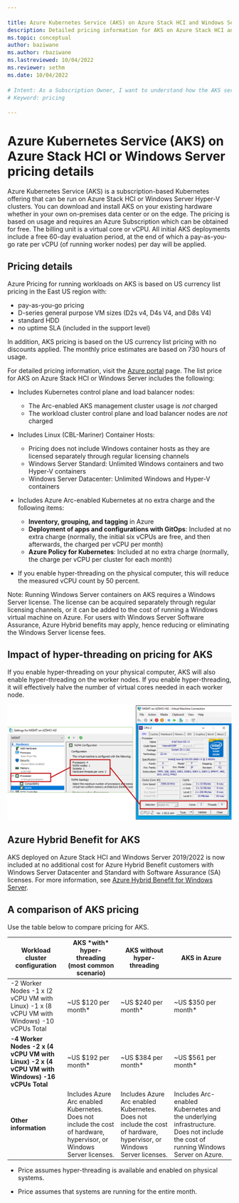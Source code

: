 ```yaml
---

title: Azure Kubernetes Service (AKS) on Azure Stack HCI and Windows Server pricing details
description: Detailed pricing information for AKS on Azure Stack HCI and Windows Server 
ms.topic: conceptual
author: baziwane
ms.author: rbaziwane 
ms.lastreviewed: 10/04/2022
ms.reviewer: sethm
ms.date: 10/04/2022

# Intent: As a Subscription Owner, I want to understand how the AKS service is priced and what I am paying for.
# Keyword: pricing

---
```



# Azure Kubernetes Service (AKS) on Azure Stack HCI or Windows Server pricing details

Azure Kubernetes Service (AKS) is a subscription-based Kubernetes offering that can be run on Azure Stack HCI or Windows Server Hyper-V clusters. You can download and install AKS on your existing hardware whether in your own on-premises data center or on the edge. The pricing is based on usage and requires an Azure Subscription which can be obtained for free. The billing unit is a virtual core or vCPU. All initial AKS deployments include a free 60-day evaluation period, at the end of which a pay-as-you-go rate per vCPU (of running worker nodes) per day will be applied.

## Pricing details

Azure Pricing for running workloads on AKS is based on US currency list pricing in the East US region with:

- pay-as-you-go pricing
- D-series general purpose VM sizes (D2s v4, D4s V4, and D8s V4)
- standard HDD
- no uptime SLA (included in the support level)

In addition, AKS pricing is based on the US currency list pricing with no discounts applied. The monthly price estimates are based on 730 hours of usage. 

For detailed pricing information, visit the [Azure portal](https://portal.azure.com/) page. The list price for AKS on Azure Stack HCI or Windows Server includes the following:

- Includes Kubernetes control plane and load balancer nodes:
  - The Arc-enabled AKS management cluster usage is *not* charged
  - The workload cluster control plane and load balancer nodes are *not* charged

- Includes Linux (CBL-Mariner) Container Hosts:
  - Pricing does not include Windows container hosts as they are licensed separately through regular licensing channels
  - Windows Server Standard: Unlimited Windows containers and two Hyper-V containers
  - Windows Server Datacenter: Unlimited Windows and Hyper-V containers

- Includes Azure Arc-enabled Kubernetes at no extra charge and the following items:
  - **Inventory, grouping, and tagging** in Azure
  - **Deployment of apps and configurations with GitOps**: Included at no extra charge (normally, the initial six vCPUs are free, and then afterwards, the charged per vCPU per month)
  - **Azure Policy for Kubernetes**: Included at no extra charge (normally, the charge per vCPU per cluster for each month)

- If you enable hyper-threading on the physical computer, this will reduce the measured vCPU count by 50 percent.

Note: Running Windows Server containers on AKS requires a Windows Server license. The license can be acquired separately through regular licensing channels, or it can be added to the cost of running a Windows virtual machine on Azure. For users with Windows Server Software Assurance, Azure Hybrid benefits may apply, hence reducing or eliminating the Windows Server license fees.

## Impact of hyper-threading on pricing for AKS

If you enable hyper-threading on your physical computer, AKS will also enable hyper-threading on the worker nodes. If you enable hyper-threading, it will effectively halve the number of virtual cores needed in each worker node.

![Pricing for A K S is affected by hyper-threading.](media/concepts/hyper-thread-hyperv-manager.png)

## Azure Hybrid Benefit for AKS

AKS deployed on Azure Stack HCI and Windows Server 2019/2022 is now included at no additional cost for Azure Hybrid Benefit customers with Windows Server Datacenter and Standard with Software Assurance (SA) licenses. For more information, see [Azure Hybrid Benefit for Windows Server](https://aka.ms/ahb-aks).

## A comparison of AKS pricing

Use the table below to compare pricing for AKS.

| Workload cluster configuration                           | AKS \*with\* hyper-threading (most common   scenario)    | AKS without hyper-threading                          | AKS in Azure                                             |
| ------------------------------------------------------------ | ------------------------------------------------------------ | ------------------------------------------------------------ | ------------------------------------------------------------ |
| -2 Worker Nodes -1  x (2 vCPU VM with Linux) -1 x (8 vCPU VM with Windows) -10 vCPUs Total | ~US $120 per month*                                          | ~US $240 per month*                                          | ~US $350 per month*                                          |
| **-4 Worker Nodes -2 x (4 vCPU VM with Linux) -2 x (4 vCPU  VM with Windows) -16 vCPUs Total** | ~US $192 per month*                                          | ~US $384 per month*                                          | ~US $561 per month*                                          |
| **Other information**                                        | Includes Azure Arc  enabled Kubernetes. Does not include the cost of hardware, hypervisor, or  Windows Server licenses. | Includes Azure Arc  enabled Kubernetes. Does not include the cost of hardware, hypervisor, or  Windows Server licenses. | Includes  Arc-enabled Kubernetes and the underlying infrastructure. Does not include  the cost of running Windows Server on Azure. |

* Price assumes hyper-threading is available and enabled on physical systems.

* Price assumes that systems are running for the entire month.

